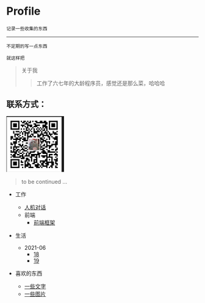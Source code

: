 # Profile

```
记录一些收集的东西
``` 
***

```后面有机会的话，
不定期的写一点东西
```

```
就这样把
```
> 关于我
>> 工作了六七年的大龄程序员，感觉还是那么菜，哈哈哈

## 联系方式：
<img src="./images/card.jpg" style="width: 30%;">

> to be continued ...


- 工作
    - [人机对话](work/chatbot/人机对话.md)
    - 前端
        - [前端框架](work/前端/前端框架.md)
    
- 生活
    - 2021-06
        - [18](life/2021-06/18.md)
        - [19](life/2021-06/19.md)


- 喜欢的东西
    - [一些文字](words/excerpt.md)
    - [一些图片](words/images.md)
   
        


   
        


